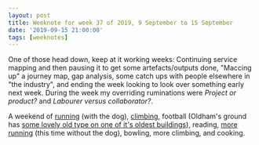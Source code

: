```yaml
---
layout: post
title: Weeknote for week 37 of 2019, 9 September to 15 September
date: '2019-09-15 21:00:00'
tags: [weeknotes]
---
```

One of those head down, keep at it working weeks: Continuing service mapping and then pausing it to get some artefacts/outputs done, "Maccing up" a journey map, gap analysis, some catch ups with people elsewhere in "the industry", and ending the week looking to look over something early next week. During the week my overriding ruminations were _Project or product?_ and _Labourer versus collaborator?_.

A weekend of [running](https://www.strava.com/activities/2706544377) (with the dog), [climbing](https://www.instagram.com/p/B2Yy0-GHVGE/), football (Oldham's ground has [some lovely old type on one of it's oldest buildings](https://www.instagram.com/p/B2ZceqInKKh/)), reading, [more running](https://www.strava.com/activities/2710148143) (this time without the dog), bowling, more climbing, and cooking.
